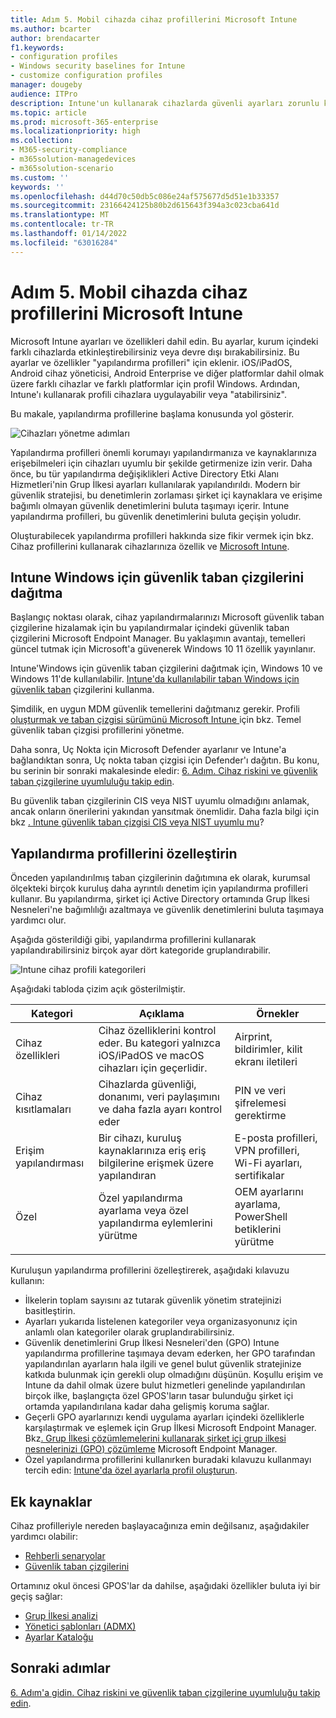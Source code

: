 ```yaml
---
title: Adım 5. Mobil cihazda cihaz profillerini Microsoft Intune
ms.author: bcarter
author: brendacarter
f1.keywords:
- configuration profiles
- Windows security baselines for Intune
- customize configuration profiles
manager: dougeby
audience: ITPro
description: Intune'un kullanarak cihazlarda güvenli ayarları zorunlu karak bu güvenlik denetimlerini buluta geçişi için yapılandırma profillerini kullanmaya başlama.
ms.topic: article
ms.prod: microsoft-365-enterprise
ms.localizationpriority: high
ms.collection:
- M365-security-compliance
- m365solution-managedevices
- m365solution-scenario
ms.custom: ''
keywords: ''
ms.openlocfilehash: d44d70c50db5c086e24af575677d5d51e1b33357
ms.sourcegitcommit: 23166424125b80b2d615643f394a3c023cba641d
ms.translationtype: MT
ms.contentlocale: tr-TR
ms.lasthandoff: 01/14/2022
ms.locfileid: "63016284"
---
```

# <a name="step-5-deploy-device-profiles-in-microsoft-intune"></a>Adım 5. Mobil cihazda cihaz profillerini Microsoft Intune

Microsoft Intune ayarları ve özellikleri dahil edin. Bu ayarlar, kurum içindeki farklı cihazlarda etkinleştirebilirsiniz veya devre dışı bırakabilirsiniz. Bu ayarlar ve özellikler "yapılandırma profilleri" için eklenir. iOS/iPadOS, Android cihaz yöneticisi, Android Enterprise ve diğer platformlar dahil olmak üzere farklı cihazlar ve farklı platformlar için profil Windows. Ardından, Intune'ı kullanarak profili cihazlara uygulayabilir veya "atabilirsiniz".

Bu makale, yapılandırma profillerine başlama konusunda yol gösterir. 


![Cihazları yönetme adımları](../media/devices/intune-mdm-step-4.png#lightbox)

Yapılandırma profilleri önemli korumayı yapılandırmanıza ve kaynaklarınıza erişebilmeleri için cihazları uyumlu bir şekilde getirmenize izin verir. Daha önce, bu tür yapılandırma değişiklikleri Active Directory Etki Alanı Hizmetleri'nin Grup İlkesi ayarları kullanılarak yapılandırıldı. Modern bir güvenlik stratejisi, bu denetimlerin zorlaması şirket içi kaynaklara ve erişime bağımlı olmayan güvenlik denetimlerini buluta taşımayı içerir. Intune yapılandırma profilleri, bu güvenlik denetimlerini buluta geçişin yoludır. 

Oluşturabilecek yapılandırma profilleri hakkında size fikir vermek için bkz. Cihaz profillerini kullanarak cihazlarınıza özellik ve [Microsoft Intune](/mem/intune/configuration/device-profiles).

## <a name="deploy-windows-security-baselines-for-intune"></a>Intune Windows için güvenlik taban çizgilerini dağıtma

Başlangıç noktası olarak, cihaz yapılandırmalarınızı Microsoft güvenlik taban çizgilerine hizalamak için bu yapılandırmalar içindeki güvenlik taban çizgilerini Microsoft Endpoint Manager. Bu yaklaşımın avantajı, temelleri güncel tutmak için Microsoft'a güvenerek Windows 10 11 özellik yayınlanır. 

Intune'Windows için güvenlik taban çizgilerini dağıtmak için, Windows 10 ve Windows 11'de kullanılabilir. [Intune'da kullanılabilir taban Windows için güvenlik taban](/mem/intune/protect/security-baselines) çizgilerini kullanma.

Şimdilik, en uygun MDM güvenlik temellerini dağıtmanız gerekir. Profili [oluşturmak ve taban çizgisi sürümünü Microsoft Intune ](/mem/intune/protect/security-baselines-configure)için bkz. Temel güvenlik taban çizgisi profillerini yönetme.

Daha sonra, Uç Nokta için Microsoft Defender ayarlanır ve Intune'a bağlandıktan sonra, Uç nokta taban çizgisi için Defender'ı dağıtın. Bu konu, bu serinin bir sonraki makalesinde eledir: [6. Adım. Cihaz riskini ve güvenlik taban çizgilerine uyumluluğu takip edin](manage-devices-with-intune-monitor-risk.md).

Bu güvenlik taban çizgilerinin CIS veya NIST uyumlu olmadığını anlamak, ancak onların önerilerini yakından yansıtmak önemlidir. Daha fazla bilgi için bkz [. Intune güvenlik taban çizgisi CIS veya NIST uyumlu mu](/mem/intune/protect/security-baselines)?

## <a name="customize-configuration-profiles-for-your-organization"></a>Yapılandırma profillerini özelleştirin

Önceden yapılandırılmış taban çizgilerinin dağıtımına ek olarak, kurumsal ölçekteki birçok kuruluş daha ayrıntılı denetim için yapılandırma profilleri kullanır. Bu yapılandırma, şirket içi Active Directory ortamında Grup İlkesi Nesneleri'ne bağımlılığı azaltmaya ve güvenlik denetimlerini buluta taşımaya yardımcı olur. 

Aşağıda gösterildiği gibi, yapılandırma profillerini kullanarak yapılandırabilirsiniz birçok ayar dört kategoride gruplandırabilir.

![Intune cihaz profili kategorileri](../media/devices/intune-device-profile-categories.png#lightbox)

Aşağıdaki tabloda çizim açık gösterilmiştir.


|Kategori |Açıklama |Örnekler  |
|---------|---------|---------|
|Cihaz özellikleri     | Cihaz özelliklerini kontrol eder. Bu kategori yalnızca iOS/iPadOS ve macOS cihazları için geçerlidir.        | Airprint, bildirimler, kilit ekranı iletileri        |
|Cihaz kısıtlamaları     | Cihazlarda güvenliği, donanımı, veri paylaşımını ve daha fazla ayarı kontrol eder        | PIN ve veri şifrelemesi gerektirme        |
|Erişim yapılandırması     |  Bir cihazı, kuruluş kaynaklarınıza eriş eriş bilgilerine erişmek üzere yapılandıran        | E-posta profilleri, VPN profilleri, Wi-Fi ayarları, sertifikalar        |
|Özel     | Özel yapılandırma ayarlama veya özel yapılandırma eylemlerini yürütme       | OEM ayarlarını ayarlama, PowerShell betiklerini yürütme        |
|    |         |         |

Kuruluşun yapılandırma profillerini özelleştirerek, aşağıdaki kılavuzu kullanın:
- İlkelerin toplam sayısını az tutarak güvenlik yönetim stratejinizi basitleştirin.
- Ayarları yukarıda listelenen kategoriler veya organizasyonunız için anlamlı olan kategoriler olarak gruplandırabilirsiniz.
- Güvenlik denetimlerini Grup İlkesi Nesneleri'den (GPO) Intune yapılandırma profillerine taşımaya devam ederken, her GPO tarafından yapılandırılan ayarların hala ilgili ve genel bulut güvenlik stratejinize katkıda bulunmak için gerekli olup olmadığını düşünün. Koşullu erişim ve Intune da dahil olmak üzere bulut hizmetleri genelinde yapılandırılan birçok ilke, başlangıçta özel GPOS'ların tasar bulunduğu şirket içi ortamda yapılandırılana kadar daha gelişmiş koruma sağlar.
- Geçerli GPO ayarlarınızı kendi uygulama ayarları içindeki özelliklerle karşılaştırmak ve eşlemek için Grup İlkesi Microsoft Endpoint Manager. Bkz[. Grup İlkesi çözümlemelerini kullanarak şirket içi grup ilkesi nesnelerinizi (GPO) çözümleme](/mem/intune/configuration/group-policy-analytics) Microsoft Endpoint Manager.
- Özel yapılandırma profillerini kullanırken buradaki kılavuzu kullanmayı tercih edin: [Intune'da özel ayarlarla profil oluşturun](/mem/intune/configuration/custom-settings-configure).

## <a name="additional-resources"></a>Ek kaynaklar

Cihaz profilleriyle nereden başlayacağınıza emin değilsanız, aşağıdakiler yardımcı olabilir:

- [Rehberli senaryolar](/mem/intune/fundamentals/guided-scenarios-overview) 
- [Güvenlik taban çizgilerini](/mem/intune/protect/security-baselines)

Ortamınız okul öncesi GPOS'lar da dahilse, aşağıdaki özellikler buluta iyi bir geçiş sağlar:

- [Grup İlkesi analizi](/mem/intune/configuration/group-policy-analytics)
- [Yönetici şablonları (ADMX)](/mem/intune/configuration/administrative-templates-windows)
- [Ayarlar Kataloğu](/mem/intune/configuration/settings-catalog)


## <a name="next-steps"></a>Sonraki adımlar
[6. Adım'a gidin. Cihaz riskini ve güvenlik taban çizgilerine uyumluluğu takip edin](manage-devices-with-intune-monitor-risk.md).
